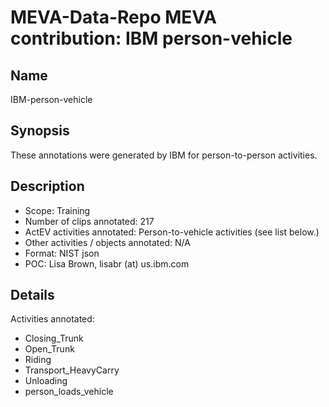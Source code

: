 # MEVA-Data-Repo MEVA contribution: IBM person-vehicle

## Name

IBM-person-vehicle

## Synopsis

These annotations were generated by IBM for person-to-person activities.

## Description

* Scope: Training
* Number of clips annotated: 217
* ActEV activities annotated: Person-to-vehicle activities (see list below.)
* Other activities / objects annotated: N/A
* Format: NIST json
* POC: Lisa Brown, lisabr (at) us.ibm.com

## Details

Activities annotated:

* Closing_Trunk
* Open_Trunk
* Riding
* Transport_HeavyCarry
* Unloading
* person_loads_vehicle
